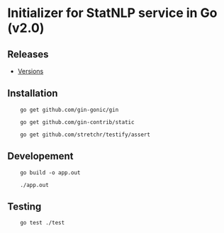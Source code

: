# Initializer for StatNLP service in Go (v2.0)

## Releases 
- [Versions](https://github.com/sutd-statnlp/initializer-statnlp-service-go/releases)
## Installation

        go get github.com/gin-gonic/gin
    
        go get github.com/gin-contrib/static

        go get github.com/stretchr/testify/assert

## Developement

        go build -o app.out

        ./app.out

## Testing

        go test ./test

